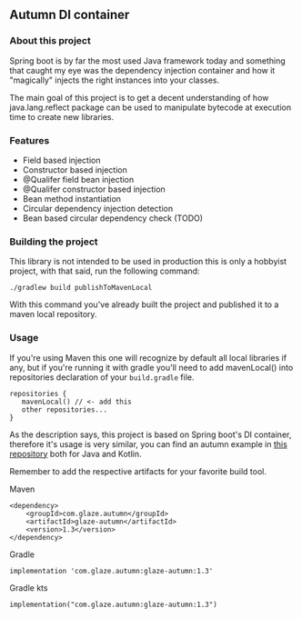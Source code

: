 ## Autumn DI container

### About this project
Spring boot is by far the most used Java framework today and
something that caught my eye was the dependency injection
container and how it "magically" injects the right instances 
into your classes.

The main goal of this project is to get a decent understanding
of how java.lang.reflect package can be used to manipulate bytecode
at execution time to create new libraries.

### Features
* Field based injection
* Constructor based injection
* @Qualifer field bean injection
* @Qualifer constructor based injection
* Bean method instantiation
* Circular dependency injection detection
* Bean based circular dependency check (TODO)

### Building the project
This library is not intended to be used in production this is only a 
hobbyist project, with that said, run the following command:
```
./gradlew build publishToMavenLocal
```
With this command you've already built the project and published it to a
maven local repository.

### Usage
If you're using Maven this one will recognize by default all local 
libraries if any, but if you're running it with gradle you'll need to add
mavenLocal() into repositories declaration of your `build.gradle` file.
```
repositories {
   mavenLocal() // <- add this
   other repositories...
}
```
As the description says, this project is based on Spring boot's DI
container, therefore it's usage is very similar, you can find an autumn example
in [this repository](https://github.com/Glazzes/autumnexample) both for Java and
Kotlin.

Remember to add the respective artifacts for your favorite build tool.

Maven
```
<dependency>
    <groupId>com.glaze.autumn</groupId>
    <artifactId>glaze-autumn</artifactId>
    <version>1.3</version>
</dependency>
```

Gradle
```
implementation 'com.glaze.autumn:glaze-autumn:1.3'
```

Gradle kts
```
implementation("com.glaze.autumn:glaze-autumn:1.3")
```
